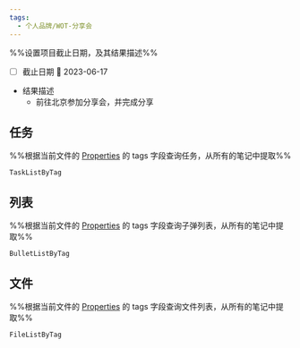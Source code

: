 ```yaml
---
tags:
  - 个人品牌/WOT-分享会
---
```

%%设置项目截止日期，及其结果描述%%
- [ ] 截止日期 📅 2023-06-17
- 结果描述
	- 前往北京参加分享会，并完成分享

## 任务
%%根据当前文件的 [Properties](https://help.obsidian.md/Editing+and+formatting/Properties) 的 tags 字段查询任务，从所有的笔记中提取%%
```PeriodicPARA
TaskListByTag
```

## 列表
%%根据当前文件的 [Properties](https://help.obsidian.md/Editing+and+formatting/Properties) 的 tags 字段查询子弹列表，从所有的笔记中提取%%
```PeriodicPARA
BulletListByTag
```

## 文件
%%根据当前文件的 [Properties](https://help.obsidian.md/Editing+and+formatting/Properties) 的 tags 字段查询文件列表，从所有的笔记中提取%%
```PeriodicPARA
FileListByTag
```